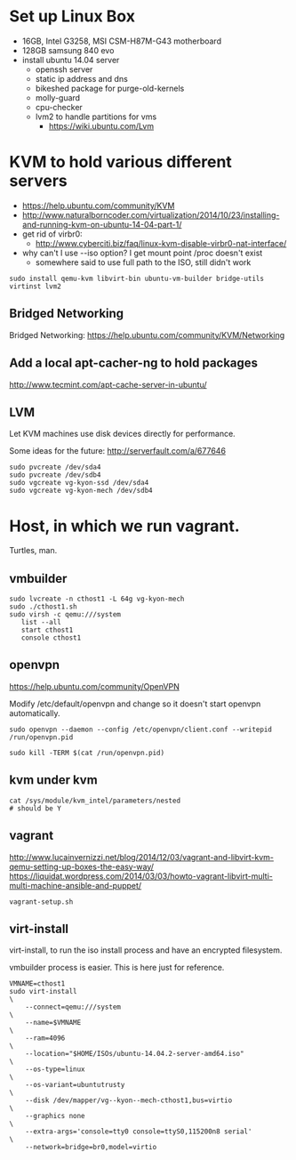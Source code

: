 # Set up Linux Box

* 16GB, Intel G3258, MSI CSM-H87M-G43 motherboard
* 128GB samsung 840 evo
* install ubuntu 14.04 server
  * openssh server
  * static ip address and dns
  * bikeshed package for purge-old-kernels
  * molly-guard
  * cpu-checker
  * lvm2 to handle partitions for vms
    * https://wiki.ubuntu.com/Lvm

# KVM to hold various different servers

* https://help.ubuntu.com/community/KVM
* http://www.naturalborncoder.com/virtualization/2014/10/23/installing-and-running-kvm-on-ubuntu-14-04-part-1/
* get rid of virbr0:
  * http://www.cyberciti.biz/faq/linux-kvm-disable-virbr0-nat-interface/
* why can't I use --iso option?  I get mount point /proc doesn't exist
  * somewhere said to use full path to the ISO, still didn't work

```
sudo install qemu-kvm libvirt-bin ubuntu-vm-builder bridge-utils virtinst lvm2
```

## Bridged Networking

Bridged Networking: https://help.ubuntu.com/community/KVM/Networking

## Add a local apt-cacher-ng to hold packages

http://www.tecmint.com/apt-cache-server-in-ubuntu/

## LVM

Let KVM machines use disk devices directly for performance.

Some ideas for the future: http://serverfault.com/a/677646

```
sudo pvcreate /dev/sda4
sudo pvcreate /dev/sdb4
sudo vgcreate vg-kyon-ssd /dev/sda4
sudo vgcreate vg-kyon-mech /dev/sdb4
```

# Host, in which we run vagrant.

Turtles, man.

## vmbuilder

```
sudo lvcreate -n cthost1 -L 64g vg-kyon-mech
sudo ./cthost1.sh
sudo virsh -c qemu:///system
   list --all
   start cthost1
   console cthost1
```

## openvpn

https://help.ubuntu.com/community/OpenVPN

Modify /etc/default/openvpn and change so it doesn't start openvpn automatically.

```
sudo openvpn --daemon --config /etc/openvpn/client.conf --writepid /run/openvpn.pid

sudo kill -TERM $(cat /run/openvpn.pid)
```

## kvm under kvm

```
cat /sys/module/kvm_intel/parameters/nested
# should be Y
```

## vagrant

http://www.lucainvernizzi.net/blog/2014/12/03/vagrant-and-libvirt-kvm-qemu-setting-up-boxes-the-easy-way/
https://liquidat.wordpress.com/2014/03/03/howto-vagrant-libvirt-multi-multi-machine-ansible-and-puppet/

```
vagrant-setup.sh
```

## virt-install

virt-install, to run the iso install process and have an encrypted filesystem.

vmbuilder process is easier.  This is here just for reference.
```
VMNAME=cthost1
sudo virt-install                                                       \
    --connect=qemu:///system                                            \
    --name=$VMNAME                                                      \
    --ram=4096                                                          \
    --location="$HOME/ISOs/ubuntu-14.04.2-server-amd64.iso"             \
    --os-type=linux                                                     \
    --os-variant=ubuntutrusty                                           \
    --disk /dev/mapper/vg--kyon--mech-cthost1,bus=virtio                \
    --graphics none                                                     \
    --extra-args='console=tty0 console=ttyS0,115200n8 serial'           \
    --network=bridge=br0,model=virtio
```

<!--
vim:nonu
-->
